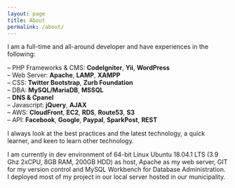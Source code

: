 ```yaml
---
layout: page
title: About
permalink: /about/
---
```


I am a full-time and all-around developer and have experiences in the following:

– PHP Frameworks & CMS: **CodeIgniter**, **Yii**, **WordPress**<br>
– Web Server: **Apache**, **LAMP**, **XAMPP**<br>
– CSS: **Twitter Bootstrap**, **Zurb Foundation**<br>
– DBA: **MySQL/MariaDB**, **MSSQL**<br>
– **DNS & Cpanel**<br>
– Javascript: **jQuery**, **AJAX**<br>
– AWS: **CloudFront**, **EC2**, **RDS**, **Route53**, **S3**<br>
– API: **Facebook**, **Google**, **Paypal**, **SparkPost**, **REST**<br>

I always look at the best practices and the latest technology, a quick learner, and keen to learn other technology.

I am currently in dev environment of 64-bit Linux Ubuntu 18.04.1 LTS (3.9 Ghz 2xCPU, 8GB RAM, 200GB HDD) as host, Apache as my web server, GIT for my version control and MySQL Workbench for Database Administration. I deployed most of my project in our local server hosted in our municipality.


